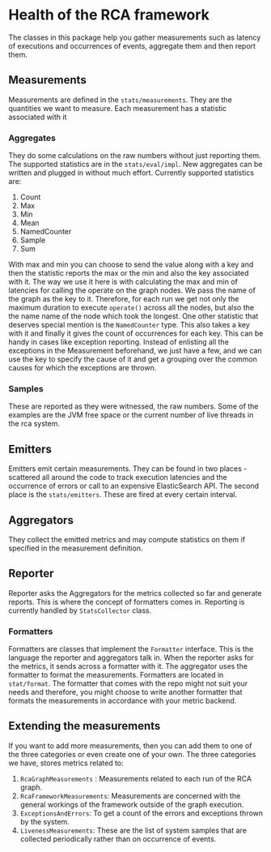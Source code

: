 # Health of the RCA framework

The classes in this package help you gather measurements such as latency of executions and
occurrences of events, aggregate them and then report them.

## Measurements

Measurements are defined in the  `stats/measurements`. They are the quantities we want to measure.
Each measurement has a statistic associated with it

### Aggregates
They do some calculations on the raw numbers without just reporting them. The supported
statistics are in the `stats/eval/impl`. New aggregates can be written and plugged in without
much effort. Currently supported statistics are:
 1. Count
 1. Max
 1. Min
 1. Mean
 1. NamedCounter
 1. Sample
 1. Sum

With max and min you can choose to send the value along with a key and then the statistic reports
the max or the min and also the key associated with it. The way we use it here is with
calculating the max and min of latencies for calling the operate on the graph nodes. We pass
the name of the graph as the key to it. Therefore, for each run we get not only the maximum
duration to execute `operate()` across all the nodes, but also the the name name of the node
which took the longest.
One other statistic that deserves special mention is the `NamedCounter` type. This also takes a
key with it and finally it gives the count of occurrences for each key. This can be handy in
cases like exception reporting. Instead of enlisting all the exceptions in the Measurement
beforehand, we just have a few, and we can use the key to specify the cause of it and get a
grouping over the common causes for which the exceptions are thrown.


### Samples
These are reported as they were witnessed, the raw numbers. Some of the examples are the JVM free
 space or the current number of live threads in the rca system.

## Emitters

Emitters emit certain measurements. They can be found in two places - scattered all around the
code to track execution latencies and the occurrence of errors or call to an expensive
ElasticSearch API. The second place is the `stats/emitters`. These are fired at every certain
interval.

## Aggregators

They collect the emitted metrics and may compute statistics on them if specified in the
measurement definition.

## Reporter
Reporter asks the Aggregators for the metrics collected so far and generate reports. This is
where the concept of formatters comes in. Reporting is currently handled by `StatsCollector` class.

### Formatters

Formatters are classes that implement the `Formatter`  interface. This is the language the
reporter and aggregators talk in. When the reporter asks for the metrics, it sends across a
formatter with it. The aggregator uses the formatter to format the measurements. Formatters are
located in `stat/format`. The formatter that comes with the repo might not suit your needs and
therefore, you might choose to write another formatter that formats the measurements in
accordance with your metric backend.

## Extending the measurements

If you want to add more measurements, then you can add them to one of the three categories or
 even create one of your own. The three categories we have, stores metrics related to:
 1. `RcaGraphMeasurements` : Measurements related to each run of the RCA graph.
 1. `RcaFrameworkMeasurements`: Measurements are concerned with the general workings of the
  framework outside of the graph execution.
 1. `ExceptionsAndErrors`: To get a count of the errors and exceptions thrown by the system.
 1. `LivenessMeasurements`: These are the list of system samples that are collected periodically
  rather than on occurrence of events.